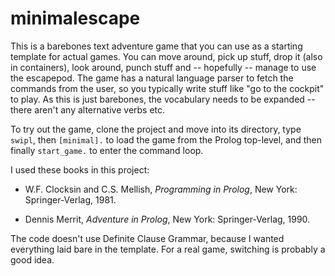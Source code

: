 # minimalescape
This is a barebones text adventure game that you can use as a starting template for actual games. You can move around, pick up stuff, drop it (also in containers), look around, punch stuff and -- hopefully -- manage to use the escapepod. The game has a natural language parser to fetch the commands from the user, so you typically write stuff like "go to the cockpit" to play. As this is just barebones, the vocabulary needs to be expanded -- there aren't any alternative verbs etc.

To try out the game, clone the project and move into its directory, type `swipl`, then `[minimal].` to load the game from the Prolog top-level, and then finally `start_game.` to enter the command loop.

I used these books in this project:

* W.F. Clocksin and C.S. Mellish, _Programming in Prolog_, New York: Springer-Verlag, 1981.

* Dennis Merrit, _Adventure in Prolog_, New York: Springer-Verlag, 1990.

The code doesn't use Definite Clause Grammar, because I wanted everything laid bare in the template. For a real game, switching is probably a good idea.
